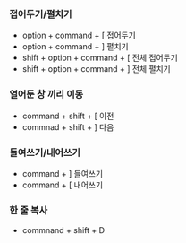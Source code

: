 ### 접어두기/펼치기
- option + command + [ 접어두기
- option + command + ] 펼치기
- shift + option + command + [ 전체 접어두기
- shift + option + command + ] 전체 펼치기

### 열어둔 창 끼리 이동
- command + shift + [ 이전
- commnad + shift + ] 다음

### 들여쓰기/내어쓰기
- command + ] 들여쓰기
- command + [ 내어쓰기

### 한 줄 복사
- commnand + shift + D
